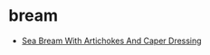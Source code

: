 # bream

 * [Sea Bream With Artichokes And Caper Dressing](../index/s/sea-bream-with-artichokes-and-caper-dressing-109490.json)
